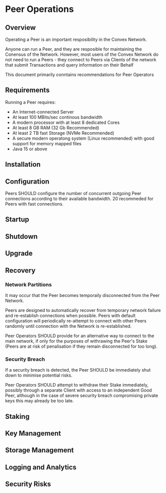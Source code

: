 # Peer Operations

## Overview

Operating a Peer is an important resposibility in the Convex Network. 

Anyone can run a Peer, and they are resposible for maintaining the Conensus of the Network. However, most users of the Convex Network do not need to run a Peers - they connect to Peers via Clients of the network that submit Transactions and query information on their Behalf

This document primarily conntains recommendations for Peer Operators

## Requirements

Running a Peer requires:

- An Internet-connected Server
- At least 100 MBits/sec continous bandwidth
- A modern processor with at least 8 dedicated Cores
- At least 8 GB RAM (32 Gb Recommended)
- At least 2 TB fast Storage (NVMe Recommended)
- A secure modern operatong system (Linux recommended) with good support for memory mapped files
- Java 15 or above

## Installation

## Configuration

Peers SHOULD configure the number of concurrent outgoing Peer connections according to their available bandwidth. 20 recommeded for Peers with fast connections.



## Startup

## Shutdown

## Upgrade

## Recovery

### Network Partitions

It may occur that the Peer becomes temporaily disconnected from the Peer Network.

Peers are designed to automatically recover from temporary network failure and re-establish connections when possible. Peers with default configuration will periodically re-attempt to connect with other Peers randomly until connection with the Network is re-established.

Peer Operators SHOULD provide for an alternative way to connect to the main network, if only for the purposes of withrawing the Peer's Stake (Peers are at risk of penalisation if they remain disconnected for too long).

### Security Breach

If a security breach is detected, the Peer SHOULD be immediately shut down to minimise potential risks.

Peer Operators SHOULD attempt to withdraw their Stake immediately, possibly through a separate Client with access to an independent Good Peer, although in the case of severe security breach compromising private keys this may already be too late.

## Staking

## Key Management

## Storage Management

## Logging and Analytics

## Security Risks



